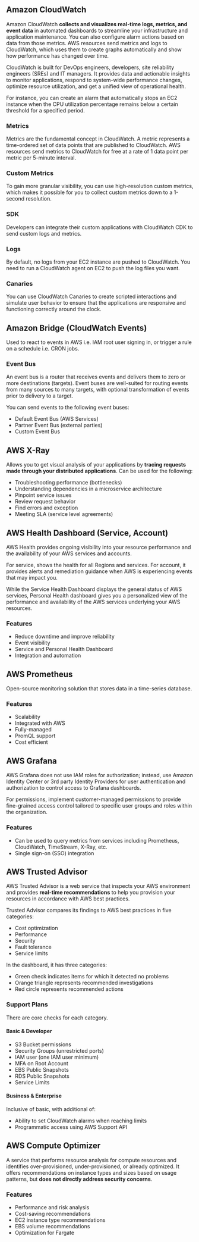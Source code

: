 ## Amazon CloudWatch

Amazon CloudWatch **collects and visualizes real-time logs, metrics, and event data** in automated dashboards to streamline your infrastructure and application maintenance. You can also configure alarm actions based on data from those metrics. AWS resources send metrics and logs to CloudWatch, which uses them to create graphs automatically and show how performance has changed over time.

CloudWatch is built for DevOps engineers, developers, site reliability engineers (SREs) and IT managers. It provides data and actionable insights to monitor applications, respond to system-wide performance changes, optimize resource utilization, and get a unified view of operational health.

For instance, you can create an alarm that automatically stops an EC2 instance when the CPU utilization percentage remains below a certain threshold for a specified period.

### Metrics

Metrics are the fundamental concept in CloudWatch. A metric represents a time-ordered set of data points that are published to CloudWatch. AWS resources send metrics to CloudWatch for free at a rate of 1 data point per metric per 5-minute interval.

### Custom Metrics

To gain more granular visibility, you can use high-resolution custom metrics, which makes it possible for you to collect custom metrics down to a 1-second resolution.

### SDK

Developers can integrate their custom applications with CloudWatch CDK to send custom logs and metrics.

### Logs

By default, no logs from your EC2 instance are pushed to CloudWatch. You need to run a CloudWatch agent on EC2 to push the log files you want.

### Canaries

You can use CloudWatch Canaries to create scripted interactions and simulate user behavior to ensure that the applications are responsive and functioning correctly around the clock.

## Amazon Bridge (CloudWatch Events)

Used to react to events in AWS i.e. IAM root user signing in, or trigger a rule on a schedule i.e. CRON jobs.

### Event Bus

An event bus is a router that receives events and delivers them to zero or more destinations (targets). Event buses are well-suited for routing events from many sources to many targets, with optional transformation of events prior to delivery to a target.

You can send events to the following event buses:

- Default Event Bus (AWS Services)
- Partner Event Bus (external parties)
- Custom Event Bus

## AWS X-Ray

Allows you to get visual analysis of your applications by **tracing requests made through your distributed applications**. Can be used for the following:

- Troubleshooting performance (bottlenecks)
- Understanding dependencies in a microservice architecture
- Pinpoint service issues
- Review request behavior
- Find errors and exception
- Meeting SLA (service level agreements)

## AWS Health Dashboard (Service, Account)

AWS Health provides ongoing visibility into your resource performance and the availability of your AWS services and accounts.

For service, shows the health for all Regions and services. For account, it provides alerts and remediation guidance when AWS is experiencing events that may impact you.

While the Service Health Dashboard displays the general status of AWS services, Personal Health dashboard gives you a personalized view of the performance and availability of the AWS services underlying your AWS resources.

### Features

- Reduce downtime and improve reliability
- Event visibility
- Service and Personal Health Dashboard
- Integration and automation

## AWS Prometheus

Open-source monitoring solution that stores data in a time-series database.

### Features

- Scalability
- Integrated with AWS
- Fully-managed
- PromQL support
- Cost efficient

## AWS Grafana

AWS Grafana does not use IAM roles for authorization; instead, use Amazon Identity Center or 3rd party Identity Providers for user authentication and authorization to control access to Grafana dashboards.

For permissions, implement customer-managed permissions to provide fine-grained access control tailored to specific user groups and roles within the organization.

### Features

- Can be used to query metrics from services including Prometheus, CloudWatch, TimeStream, X-Ray, etc.
- Single sign-on (SSO) integration

## AWS Trusted Advisor

AWS Trusted Advisor is a web service that inspects your AWS environment and provides **real-time recommendations** to help you provision your resources in accordance with AWS best practices.

Trusted Advisor compares its findings to AWS best practices in five categories:

- Cost optimization
- Performance
- Security
- Fault tolerance
- Service limits

In the dashboard, it has three categories:

- Green check indicates items for which it detected no problems
- Orange triangle represents recommended investigations
- Red circle represents recommended actions

### Support Plans

There are core checks for each category.

#### Basic & Developer

- S3 Bucket permissions
- Security Groups (unrestricted ports)
- IAM user (one IAM user minimum)
- MFA on Root Account
- EBS Public Snapshots
- RDS Public Snapshots
- Service Limits

#### Business & Enterprise

Inclusive of basic, with additional of:

- Ability to set CloudWatch alarms when reaching limits
- Programmatic access using AWS Support API

## AWS Compute Optimizer

A service that performs resource analysis for compute resources and identifies over-provisioned, under-provisioned, or already optimized. It offers recommendations on instance types and sizes based on usage patterns, but **does not directly address security concerns**.

### Features

- Performance and risk analysis
- Cost-saving recommendations
- EC2 instance type recommendations
- EBS volume recommendations
- Optimization for Fargate
